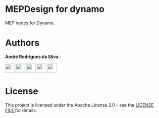 # MEPDesign for dynamo

MEP nodes for Dynamo.

# Authors

**André Rodrigues da Silva** : 

[<img src="https://www.flaticon.com/svg/static/icons/svg/2111/2111425.svg" width="30"/>](https://github.com/andrerdsilva)
[<img src="https://www.flaticon.com/svg/static/icons/svg/49/49084.svg" width="30"/>](https://www.youtube.com/channel/UCpMIG0lIf_rYpQY5mO2AUVQ?view_as=subscriber)
[<img src="https://www.flaticon.com/svg/static/icons/svg/1384/1384005.svg" width="30"/>](https://www.facebook.com/engenheirohidraulico-100588148495142)
[<img src="https://www.flaticon.com/svg/static/icons/svg/1384/1384015.svg" width="30"/>](https://www.instagram.com/engenheiro.hidraulico/)
[<img src="https://www.flaticon.com/svg/static/icons/svg/61/61109.svg" width="30"/>](https://www.linkedin.com/in/andre-rodrigues-da-silva/)



# License

This project is licensed under the Apache License 2.0 - see the [LICENSE FILE ](https://github.com/andrerdsilva/MEPDesign-for-dynamo/blob/main/LICENSE) for details.

